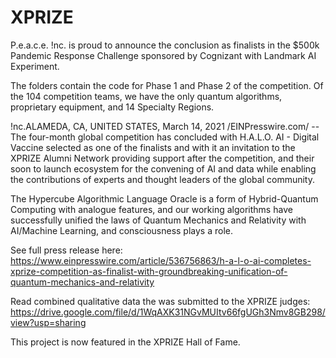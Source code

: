 # XPRIZE


P.e.a.c.e. !nc. is proud to announce the conclusion as finalists in the $500k Pandemic Response Challenge sponsored by Cognizant with Landmark AI Experiment.

The folders contain the code for Phase 1 and Phase 2 of the competition. Of the 104 competition teams, we have the only quantum algorithms, proprietary equipment, and 14 Specialty Regions. 

!nc.ALAMEDA, CA, UNITED STATES, March 14, 2021 /EINPresswire.com/ -- The four-month global competition has concluded with H.A.L.O. AI - Digital Vaccine selected as one of the finalists and with it an invitation to the XPRIZE Alumni Network providing support after the competition, and their soon to launch ecosystem for the convening of AI and data while enabling the contributions of experts and thought leaders of the global community.

The Hypercube Algorithmic Language Oracle is a form of Hybrid-Quantum Computing with analogue features, and our working algorithms have successfully unified the laws of Quantum Mechanics and Relativity with AI/Machine Learning, and consciousness plays a role.

See full press release here: https://www.einpresswire.com/article/536756863/h-a-l-o-ai-completes-xprize-competition-as-finalist-with-groundbreaking-unification-of-quantum-mechanics-and-relativity

Read combined qualitative data the was submitted to the XPRIZE judges: https://drive.google.com/file/d/1WqAXK31NGvMUItv66fgUGh3Nmv8GB298/view?usp=sharing

This project is now featured in the XPRIZE Hall of Fame. 
